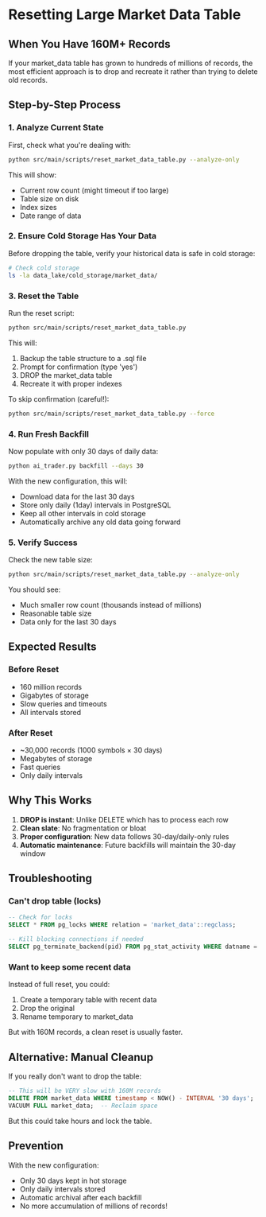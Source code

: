 # Resetting Large Market Data Table

## When You Have 160M+ Records

If your market_data table has grown to hundreds of millions of records, the most efficient approach is to drop and recreate it rather than trying to delete old records.

## Step-by-Step Process

### 1. Analyze Current State
First, check what you're dealing with:
```bash
python src/main/scripts/reset_market_data_table.py --analyze-only
```

This will show:
- Current row count (might timeout if too large)
- Table size on disk
- Index sizes
- Date range of data

### 2. Ensure Cold Storage Has Your Data
Before dropping the table, verify your historical data is safe in cold storage:
```bash
# Check cold storage
ls -la data_lake/cold_storage/market_data/
```

### 3. Reset the Table
Run the reset script:
```bash
python src/main/scripts/reset_market_data_table.py
```

This will:
1. Backup the table structure to a .sql file
2. Prompt for confirmation (type 'yes')
3. DROP the market_data table
4. Recreate it with proper indexes

To skip confirmation (careful!):
```bash
python src/main/scripts/reset_market_data_table.py --force
```

### 4. Run Fresh Backfill
Now populate with only 30 days of daily data:
```bash
python ai_trader.py backfill --days 30
```

With the new configuration, this will:
- Download data for the last 30 days
- Store only daily (1day) intervals in PostgreSQL
- Keep all other intervals in cold storage
- Automatically archive any old data going forward

### 5. Verify Success
Check the new table size:
```bash
python src/main/scripts/reset_market_data_table.py --analyze-only
```

You should see:
- Much smaller row count (thousands instead of millions)
- Reasonable table size
- Data only for the last 30 days

## Expected Results

### Before Reset
- 160 million records
- Gigabytes of storage
- Slow queries and timeouts
- All intervals stored

### After Reset
- ~30,000 records (1000 symbols × 30 days)
- Megabytes of storage
- Fast queries
- Only daily intervals

## Why This Works

1. **DROP is instant**: Unlike DELETE which has to process each row
2. **Clean slate**: No fragmentation or bloat
3. **Proper configuration**: New data follows 30-day/daily-only rules
4. **Automatic maintenance**: Future backfills will maintain the 30-day window

## Troubleshooting

### Can't drop table (locks)
```sql
-- Check for locks
SELECT * FROM pg_locks WHERE relation = 'market_data'::regclass;

-- Kill blocking connections if needed
SELECT pg_terminate_backend(pid) FROM pg_stat_activity WHERE datname = 'your_db';
```

### Want to keep some recent data
Instead of full reset, you could:
1. Create a temporary table with recent data
2. Drop the original
3. Rename temporary to market_data

But with 160M records, a clean reset is usually faster.

## Alternative: Manual Cleanup
If you really don't want to drop the table:
```sql
-- This will be VERY slow with 160M records
DELETE FROM market_data WHERE timestamp < NOW() - INTERVAL '30 days';
VACUUM FULL market_data;  -- Reclaim space
```

But this could take hours and lock the table.

## Prevention
With the new configuration:
- Only 30 days kept in hot storage
- Only daily intervals stored
- Automatic archival after each backfill
- No more accumulation of millions of records!